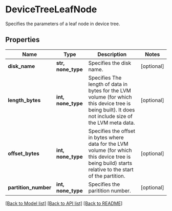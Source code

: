 # DeviceTreeLeafNode

Specifies the parameters of a leaf node in device tree.

## Properties
Name | Type | Description | Notes
------------ | ------------- | ------------- | -------------
**disk_name** | **str, none_type** | Specifies the disk name. | [optional] 
**length_bytes** | **int, none_type** | Specifies The length of data in bytes for the LVM volume (for which this device tree is being built). It does not include size of the LVM meta data. | [optional] 
**offset_bytes** | **int, none_type** | Specifies the offset in bytes where data for the LVM volume (for which this device tree is being build) starts relative to the start of the partition. | [optional] 
**partition_number** | **int, none_type** | Specifies the paritition number. | [optional] 

[[Back to Model list]](../README.md#documentation-for-models) [[Back to API list]](../README.md#documentation-for-api-endpoints) [[Back to README]](../README.md)


